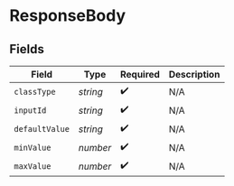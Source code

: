 # ResponseBody


## Fields

| Field              | Type               | Required           | Description        |
| ------------------ | ------------------ | ------------------ | ------------------ |
| `classType`        | *string*           | :heavy_check_mark: | N/A                |
| `inputId`          | *string*           | :heavy_check_mark: | N/A                |
| `defaultValue`     | *string*           | :heavy_check_mark: | N/A                |
| `minValue`         | *number*           | :heavy_check_mark: | N/A                |
| `maxValue`         | *number*           | :heavy_check_mark: | N/A                |
